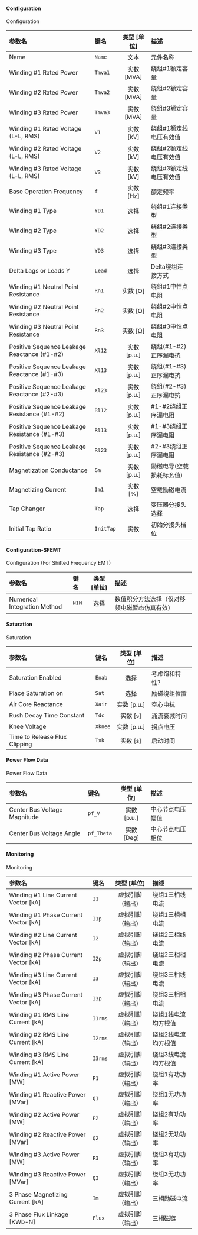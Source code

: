 <!--
DO NOT EDIT THIS FILE DIRECTLY.
This file is generated by tools/comp-docs.js.
All changes will be overwritten by regeneration.
-->

<slot class="model-parameters">

#### Configuration

Configuration

| 参数名 | 键名 | 类型 [单位] | 描述 |
|:------ |:---- |:-----------:|:---- |
| Name | `Name` | 文本 | 元件名称 |
| Winding \#1 Rated Power | `Tmva1` | 实数 [MVA] | 绕组#1额定容量 |
| Winding \#2 Rated Power | `Tmva2` | 实数 [MVA] | 绕组#2额定容量 |
| Winding \#3 Rated Power | `Tmva3` | 实数 [MVA] | 绕组#3额定容量 |
| Winding \#1 Rated Voltage \(L\-L, RMS\) | `V1` | 实数 [kV] | 绕组#1额定线电压有效值 |
| Winding \#2 Rated Voltage \(L\-L, RMS\) | `V2` | 实数 [kV] | 绕组#2额定线电压有效值 |
| Winding \#3 Rated Voltage \(L\-L, RMS\) | `V3` | 实数 [kV] | 绕组#3额定线电压有效值 |
| Base Operation Frequency | `f` | 实数 [Hz] | 额定频率 |
| Winding \#1 Type | `YD1` | 选择 | 绕组#1连接类型 |
| Winding \#2 Type | `YD2` | 选择 | 绕组#2连接类型 |
| Winding \#3 Type | `YD3` | 选择 | 绕组#3连接类型 |
| Delta Lags or Leads Y | `Lead` | 选择 | Delta绕组连接方式 |
| Winding \#1 Neutral Point Resistance | `Rn1` | 实数 [Ω] | 绕组#1中性点电阻 |
| Winding \#2 Neutral Point Resistance | `Rn2` | 实数 [Ω] | 绕组#2中性点电阻 |
| Winding \#3 Neutral Point Resistance | `Rn3` | 实数 [Ω] | 绕组#3中性点电阻 |
| Positive Sequence Leakage Reactance \(\#1\-\#2\) | `Xl12` | 实数 [p\.u\.] | 绕组(#1-#2)正序漏电抗 |
| Positive Sequence Leakage Reactance \(\#1\-\#3\) | `Xl13` | 实数 [p\.u\.] | 绕组(#1-#3)正序漏电抗 |
| Positive Sequence Leakage Reactance \(\#2\-\#3\) | `Xl23` | 实数 [p\.u\.] | 绕组(#2-#3)正序漏电抗 |
| Positive Sequence Leakage Resistance \(\#1\-\#2\) | `Rl12` | 实数 [p\.u\.] | #1-#2绕组正序漏电阻 |
| Positive Sequence Leakage Resistance \(\#1\-\#3\) | `Rl13` | 实数 [p\.u\.] | #1-#3绕组正序漏电阻 |
| Positive Sequence Leakage Resistance \(\#2\-\#3\) | `Rl23` | 实数 [p\.u\.] | #2-#3绕组正序漏电阻 |
| Magnetization Conductance | `Gm` | 实数 [p\.u\.] | 励磁电导(空载损耗标幺值) |
| Magnetizing Current | `Im1` | 实数 [%] | 空载励磁电流 |
| Tap Changer | `Tap` | 选择 | 变压器分接头选择 |
| Initial Tap Ratio | `InitTap` | 实数 | 初始分接头档位 |

#### Configuration\-SFEMT

Configuration (For Shifted Frequency EMT)

| 参数名 | 键名 | 类型 [单位] | 描述 |
|:------ |:---- |:-----------:|:---- |
| Numerical Integration Method | `NIM` | 选择 | 数值积分方法选择（仅对移频电磁暂态仿真有效） |

#### Saturation

Saturation

| 参数名 | 键名 | 类型 [单位] | 描述 |
|:------ |:---- |:-----------:|:---- |
| Saturation Enabled | `Enab` | 选择 | 考虑饱和特性? |
| Place Saturation on | `Sat` | 选择 | 励磁绕组位置 |
| Air Core Reactance | `Xair` | 实数 [p\.u\.] | 空心电抗 |
| Rush Decay Time Constant | `Tdc` | 实数 [s] | 涌流衰减时间 |
| Knee Voltage | `Xknee` | 实数 [p\.u\.] | 拐点电压 |
| Time to Release Flux Clipping | `Txk` | 实数 [s] | 启动时间 |

#### Power Flow Data

Power Flow Data

| 参数名 | 键名 | 类型 [单位] | 描述 |
|:------ |:---- |:-----------:|:---- |
| Center Bus Voltage Magnitude | `pf_V` | 实数 [p\.u\.] | 中心节点电压幅值 |
| Center Bus Voltage Angle | `pf_Theta` | 实数 [Deg] | 中心节点电压相位 |

#### Monitoring

Monitoring

| 参数名 | 键名 | 类型 [单位] | 描述 |
|:------ |:---- |:-----------:|:---- |
| Winding \#1 Line Current Vector \[kA\] | `I1` | 虚拟引脚（输出） | 绕组1三相线电流 |
| Winding \#1 Phase Current Vector \[kA\] | `I1p` | 虚拟引脚（输出） | 绕组1三相相电流 |
| Winding \#2 Line Current Vector \[kA\] | `I2` | 虚拟引脚（输出） | 绕组2三相线电流 |
| Winding \#2 Phase Current Vector \[kA\] | `I2p` | 虚拟引脚（输出） | 绕组2三相相电流 |
| Winding \#3 Line Current Vector \[kA\] | `I3` | 虚拟引脚（输出） | 绕组3三相线电流 |
| Winding \#3 Phase Current Vector \[kA\] | `I3p` | 虚拟引脚（输出） | 绕组3三相相电流 |
| Winding \#1 RMS Line Current \[kA\] | `I1rms` | 虚拟引脚（输出） | 绕组1线电流均方根值 |
| Winding \#2 RMS Line Current \[kA\] | `I2rms` | 虚拟引脚（输出） | 绕组2线电流均方根值 |
| Winding \#3 RMS Line Current \[kA\] | `I3rms` | 虚拟引脚（输出） | 绕组3线电流均方根值 |
| Winding \#1 Active Power \[MW\] | `P1` | 虚拟引脚（输出） | 绕组1有功功率 |
| Winding \#1 Reactive Power \[MVar\] | `Q1` | 虚拟引脚（输出） | 绕组1无功功率 |
| Winding \#2 Active Power \[MW\] | `P2` | 虚拟引脚（输出） | 绕组2有功功率 |
| Winding \#2 Reactive Power \[MVar\] | `Q2` | 虚拟引脚（输出） | 绕组2无功功率 |
| Winding \#3 Active Power \[MW\] | `P3` | 虚拟引脚（输出） | 绕组3有功功率 |
| Winding \#3 Reactive Power \[MVar\] | `Q3` | 虚拟引脚（输出） | 绕组3无功功率 |
| 3 Phase Magnetizing Current \[kA\] | `Im` | 虚拟引脚（输出） | 三相励磁电流 |
| 3 Phase Flux Linkage \[KWb\-N\] | `Flux` | 虚拟引脚（输出） | 三相磁链 |


</slot>
